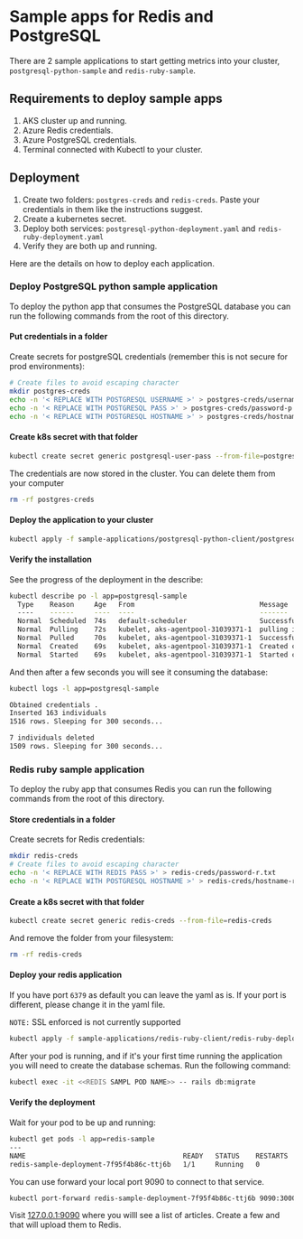 # Sample apps for Redis and PostgreSQL

There are 2 sample applications to start getting metrics into your cluster, `postgresql-python-sample` and `redis-ruby-sample`.

## Requirements to deploy sample apps

1. AKS cluster up and running.
2. Azure Redis credentials.
3. Azure PostgreSQL credentials.
4. Terminal connected with Kubectl to your cluster.

## Deployment

1. Create two folders: `postgres-creds` and `redis-creds`. Paste your credentials in them like the instructions suggest.
2. Create a kubernetes secret.
3. Deploy both services: `postgresql-python-deployment.yaml` and `redis-ruby-deployment.yaml`
4. Verify they are both up and running.

Here are the details on how to deploy each application.

### Deploy PostgreSQL python sample application

To deploy the python app that consumes the PostgreSQL database you can run the following commands from the root of this directory.

#### Put credentials in a folder

Create secrets for postgreSQL credentials (remember this is not secure for prod environments):

```bash
# Create files to avoid escaping character
mkdir postgres-creds
echo -n '< REPLACE WITH POSTGRESQL USERNAME >' > postgres-creds/username-p.txt
echo -n '< REPLACE WITH POSTGRESQL PASS >' > postgres-creds/password-p.txt
echo -n '< REPLACE WITH POSTGRESQL HOSTNAME >' > postgres-creds/hostname-p.txt
```

#### Create k8s secret with that folder

```bash
kubectl create secret generic postgresql-user-pass --from-file=postgres-creds
```

The credentials are now stored in the cluster. You can delete them from your computer

```bash
rm -rf postgres-creds
```

#### Deploy the application to your cluster

```bash
kubectl apply -f sample-applications/postgresql-python-client/postgresql-python-deployment.yaml
```

#### Verify the installation

See the progress of the deployment in the describe:

```bash
kubectl describe po -l app=postgresql-sample
  Type    Reason     Age   From                               Message
  ----    ------     ----  ----                               -------
  Normal  Scheduled  74s   default-scheduler                  Successfully assigned default/postgresql-sample-deployment-86b9d655f-mzqpj to aks-agentpool-31039371-1
  Normal  Pulling    72s   kubelet, aks-agentpool-31039371-1  pulling image "brusmx/postgresql-python-sample:1.0"
  Normal  Pulled     70s   kubelet, aks-agentpool-31039371-1  Successfully pulled image "brusmx/postgresql-python-sample:1.0"
  Normal  Created    69s   kubelet, aks-agentpool-31039371-1  Created container
  Normal  Started    69s   kubelet, aks-agentpool-31039371-1  Started container
```

And then after a few seconds you will see it consuming the database:
  
```bash
kubectl logs -l app=postgresql-sample

Obtained credentials .
Inserted 163 individuals
1516 rows. Sleeping for 300 seconds...

7 individuals deleted
1509 rows. Sleeping for 300 seconds...
```

### Redis ruby sample application

To deploy the ruby app that consumes Redis you can run the following commands from the root of this directory.

#### Store credentials in a folder

Create secrets for Redis credentials:

```bash
mkdir redis-creds
# Create files to avoid escaping character
echo -n '< REPLACE WITH REDIS PASS >' > redis-creds/password-r.txt
echo -n '< REPLACE WITH POSTGRESQL HOSTNAME >' > redis-creds/hostname-r.txt
```

#### Create a k8s secret with that folder

```bash
kubectl create secret generic redis-creds --from-file=redis-creds
```

And remove the folder from your filesystem:

```bash
rm -rf redis-creds
```

#### Deploy your redis application

If you have port `6379` as default you can leave the yaml as is. If your port is different, please change it in the yaml file.

`NOTE:` SSL enforced is not currently supported

```bash
kubectl apply -f sample-applications/redis-ruby-client/redis-ruby-deployment.yaml
```

After your pod is running, and if it's your first time running the application you will need to create the database schemas.
Run the following command:

```bash
kubectl exec -it <<REDIS SAMPL POD NAME>> -- rails db:migrate
```

#### Verify the deployment

Wait for your pod to be up and running:

```bash
kubectl get pods -l app=redis-sample
---
NAME                                       READY   STATUS    RESTARTS   AGE
redis-sample-deployment-7f95f4b86c-ttj6b   1/1     Running   0          6m32s
```

You can use forward your local port 9090 to connect to that service.

```bash
kubectl port-forward redis-sample-deployment-7f95f4b86c-ttj6b 9090:3000
```

Visit [127.0.0.1:9090](127.0.0.1:9090) where you willl see a list of articles. Create a few and that will upload them to Redis.
